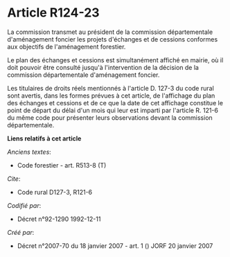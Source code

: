 # Article R124-23

La commission transmet au président de la commission départementale d'aménagement foncier les projets d'échanges et de
cessions conformes aux objectifs de l'aménagement forestier.

Le plan des échanges et cessions est simultanément affiché en mairie, où il doit pouvoir être consulté jusqu'à l'intervention
de la décision de la commission départementale d'aménagement foncier.

Les titulaires de droits réels mentionnés à l'article D. 127-3 du code rural sont avertis, dans les formes prévues à cet
article, de l'affichage du plan des échanges et cessions et de ce que la date de cet affichage constitue le point de départ
du délai d'un mois qui leur est imparti par l'article R. 121-6 du même code pour présenter leurs observations devant la
commission départementale.

**Liens relatifs à cet article**

_Anciens textes_:

  - Code forestier - art. R513-8 (T)

_Cite_:

  - Code rural D127-3, R121-6

_Codifié par_:

  - Décret n°92-1290 1992-12-11

_Créé par_:

  - Décret n°2007-70 du 18 janvier 2007 - art. 1 () JORF 20 janvier 2007
